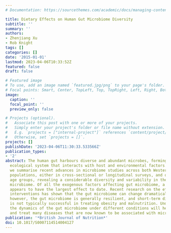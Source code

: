 ```yaml
---
# Documentation: https://sourcethemes.com/academic/docs/managing-content/

title: Dietary Effects on Human Gut Microbiome Diversity
subtitle: ''
summary: ''
authors:
- Zhenjiang Xu
- Rob Knight
tags: []
categories: []
date: '2015-01-01'
lastmod: 2023-04-06T10:33:52Z
featured: false
draft: false

# Featured image
# To use, add an image named `featured.jpg/png` to your page's folder.
# Focal points: Smart, Center, TopLeft, Top, TopRight, Left, Right, BottomLeft, Bottom, BottomRight.
image:
  caption: ''
  focal_point: ''
  preview_only: false

# Projects (optional).
#   Associate this post with one or more of your projects.
#   Simply enter your project's folder or file name without extension.
#   E.g. `projects = ["internal-project"]` references `content/project/deep-learning/index.md`.
#   Otherwise, set `projects = []`.
projects: []
publishDate: '2023-04-06T11:30:33.533566Z'
publication_types:
- '2'
abstract: The human gut harbours diverse and abundant microbes, forming a complex
  ecological system that interacts with host and environmental factors. In this article,
  we summarise recent advances in microbiome studies across both Western and non-Western
  populations, either in cross-sectional or longitudinal surveys, and over various
  age groups, revealing a considerable diversity and variability in the human gut
  microbiome. Of all the exogenous factors affecting gut microbiome, a long-term diet
  appears to have the largest effect to date. Recent research on the effects of dietary
  interventions has shown that the gut microbiome can change dramatically with diet;
  however, the gut microbiome is generally resilient, and short-term dietary intervention
  is not typically successful in treating obesity and malnutrition. Understanding
  the dynamics of the gut microbiome under different conditions will help us diagnose
  and treat many diseases that are now known to be associated with microbial communities.
publication: '*British Journal of Nutrition*'
doi: 10.1017/S0007114514004127
---
```

